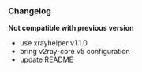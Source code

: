 ### Changelog

**Not compatible with previous version**

- use xrayhelper v1.1.0
- bring v2ray-core v5 configuration
- update README

